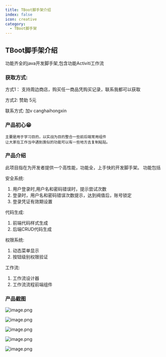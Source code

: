 ```yaml
---
title: TBoot脚手架介绍
index: false
icon: creative
category:
  - TBoot脚手架
---
```


## TBoot脚手架介绍

功能齐全的java开发脚手架,包含功能Activiti工作流



### 获取方式: 

方式1： 支持周边商店，购买任一商品凭购买记录，联系我都可以获取

方式2:  赞助 5元

联系方式: 加v canghaihongxin



### 产品初心:grin:

```
主要是用于学习目的，以实战为目的整合一些前后端常用组件
让大家在工作当中遇到类似的功能可以有一些地方去复制粘贴。
```

### 产品介绍

此项目指在为开发者提供一个高性能，功能全，上手快的开发脚手架。 功能包括

安全系统:  

1. 用户登录时,用户名和密码错误时，提示尝试次数
2. 登录时，用户名和密码错误次数提示，达到阀值后，账号锁定
3. 登录凭证有效期设置

代码生成:

1. 前端代码样式生成
2. 后端CRUD代码生成

权限系统:

1. 动态菜单显示
2. 按钮级别权限验证

工作流:

1.  工作流设计器
2. 工作流流程前端组件



 ### 产品截图

![image.png](https://s2.loli.net/2022/09/13/xoj5DQgZ3fmJTu7.png)

![image.png](https://s2.loli.net/2022/09/13/h8oz5NBtaUdqTf7.png)



![image.png](https://s2.loli.net/2022/09/13/bS9T26cM3ILa7dt.png)

![image.png](https://s2.loli.net/2022/09/13/G8dgT6JrEHboXKF.png)

![image.png](https://s2.loli.net/2022/09/13/nIDVXeHdNcp8mO1.png)